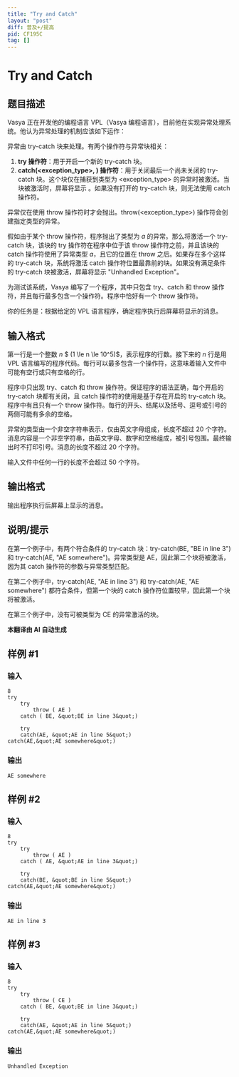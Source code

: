 ```yaml
---
title: "Try and Catch"
layout: "post"
diff: 普及+/提高
pid: CF195C
tag: []
---
```


# Try and Catch

## 题目描述

Vasya 正在开发他的编程语言 VPL（Vasya 编程语言），目前他在实现异常处理系统。他认为异常处理的机制应该如下运作：

异常由 try-catch 块来处理。有两个操作符与异常块相关：

1. **try 操作符**：用于开启一个新的 try-catch 块。
2. **catch(<exception_type>, <message>) 操作符**：用于关闭最后一个尚未关闭的 try-catch 块。这个块仅在捕获到类型为 <exception_type> 的异常时被激活。当块被激活时，屏幕将显示 <message>。如果没有打开的 try-catch 块，则无法使用 catch 操作符。

异常仅在使用 throw 操作符时才会抛出。throw(<exception_type>) 操作符会创建指定类型的异常。

假如由于某个 throw 操作符，程序抛出了类型为 $a$ 的异常。那么将激活一个 try-catch 块，该块的 try 操作符在程序中位于该 throw 操作符之前，并且该块的 catch 操作符使用了异常类型 $a$，且它的位置在 throw 之后。如果存在多个这样的 try-catch 块，系统将激活 catch 操作符位置最靠前的块。如果没有满足条件的 try-catch 块被激活，屏幕将显示 "Unhandled Exception"。

为测试该系统，Vasya 编写了一个程序，其中只包含 try、catch 和 throw 操作符，并且每行最多包含一个操作符。程序中恰好有一个 throw 操作符。

你的任务是：根据给定的 VPL 语言程序，确定程序执行后屏幕将显示的消息。

## 输入格式

第一行是一个整数 $n$ $ (1 \le n \le 10^5)$，表示程序的行数。接下来的 $n$ 行是用 VPL 语言编写的程序代码。每行可以最多包含一个操作符，这意味着输入文件中可能有空行或只有空格的行。

程序中只出现 try、catch 和 throw 操作符。保证程序的语法正确，每个开启的 try-catch 块都有关闭，且 catch 操作符的使用是基于存在开启的 try-catch 块。程序中有且只有一个 throw 操作符。每行的开头、结尾以及括号、逗号或引号的两侧可能有多余的空格。

异常的类型由一个非空字符串表示，仅由英文字母组成，长度不超过 20 个字符。消息内容是一个非空字符串，由英文字母、数字和空格组成，被引号包围。最终输出时不打印引号。消息的长度不超过 20 个字符。

输入文件中任何一行的长度不会超过 50 个字符。

## 输出格式

输出程序执行后屏幕上显示的消息。

## 说明/提示

在第一个例子中，有两个符合条件的 try-catch 块：try-catch(BE, "BE in line 3") 和 try-catch(AE, "AE somewhere")。异常类型是 AE，因此第二个块将被激活，因为其 catch 操作符的参数与异常类型匹配。

在第二个例子中，try-catch(AE, "AE in line 3") 和 try-catch(AE, "AE somewhere") 都符合条件，但第一个块的 catch 操作符位置较早，因此第一个块将被激活。

在第三个例子中，没有可被类型为 CE 的异常激活的块。

 **本翻译由 AI 自动生成**

## 样例 #1

### 输入

```
8
try
    try
        throw ( AE ) 
    catch ( BE, &quot;BE in line 3&quot;)

    try
    catch(AE, &quot;AE in line 5&quot;) 
catch(AE,&quot;AE somewhere&quot;)

```

### 输出

```
AE somewhere

```

## 样例 #2

### 输入

```
8
try
    try
        throw ( AE ) 
    catch ( AE, &quot;AE in line 3&quot;)

    try
    catch(BE, &quot;BE in line 5&quot;) 
catch(AE,&quot;AE somewhere&quot;)

```

### 输出

```
AE in line 3

```

## 样例 #3

### 输入

```
8
try
    try
        throw ( CE ) 
    catch ( BE, &quot;BE in line 3&quot;)

    try
    catch(AE, &quot;AE in line 5&quot;) 
catch(AE,&quot;AE somewhere&quot;)

```

### 输出

```
Unhandled Exception

```

